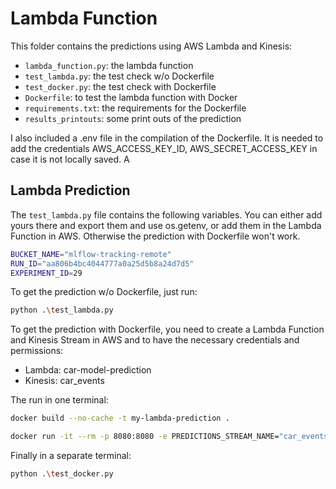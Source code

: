 # Lambda Function

This folder contains the predictions using AWS Lambda and Kinesis:

- `lambda_function.py`: the lambda function
- `test_lambda.py`: the test check w/o Dockerfile
- `test_docker.py`: the test check with Dockerfile
- `Dockerfile`: to test the lambda function with Docker
- `requirements.txt`: the requirements for the Dockerfile
- `results_printouts`: some print outs of the prediction

I also included a .env file in the compilation of the Dockerfile. It is needed to add the credentials AWS_ACCESS_KEY_ID, AWS_SECRET_ACCESS_KEY in case it is not locally saved. A

## Lambda Prediction

The `test_lambda.py` file contains the following variables. You can either add yours there and export them and use os.getenv, or add them in the Lambda Function in AWS. Otherwise the prediction with Dockerfile won't work.

```bash
BUCKET_NAME="mlflow-tracking-remote"
RUN_ID="aa806b4bc4044777a0a25d5b8a24d7d5"
EXPERIMENT_ID=29
```

To get the prediction w/o Dockerfile, just run:

```bash
python .\test_lambda.py
```

To get the prediction with Dockerfile, you need to create a Lambda Function and Kinesis Stream in AWS and to have the necessary credentials and permissions:

- Lambda: car-model-prediction
- Kinesis: car_events

The run in one terminal:

```bash
docker build --no-cache -t my-lambda-prediction .
```

```bash
docker run -it --rm -p 8080:8080 -e PREDICTIONS_STREAM_NAME="car_events" -e TEST_RUN="True" -e AWS_ACCESS_KEY_ID=${AWS_ACCESS_KEY_ID} -e AWS_SECRET_ACCESS_KEY=${AWS_SECRET_ACCESS_KEY} -e AWS_DEFAULT_REGION=${AWS_DEFAULT_REGION} my-lambda-prediction
```

Finally in a separate terminal:

```bash
python .\test_docker.py
```
